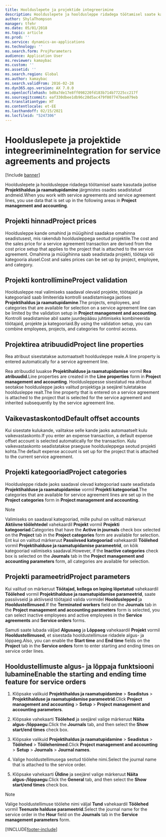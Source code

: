```yaml
---
title: Hoolduslepete ja projektide integreerimine
description: Hoolduslepete ja hooldusleppe ridadega töötamisel saate kasutada jaotise Projektihaldus ja raamatupidamine osades seadistatud andmeid.
author: ShylaThompson
manager: tfehr
ms.date: 05/01/2018
ms.topic: article
ms.prod: ''
ms.service: dynamics-ax-applications
ms.technology: ''
ms.search.form: ProjParameters
audience: Application User
ms.reviewer: kamaybac
ms.custom: ''
ms.assetid: ''
ms.search.region: Global
ms.author: kamaybac
ms.search.validFrom: 2016-02-28
ms.dyn365.ops.version: AX 7.0.0
ms.openlocfilehash: bd0a7de17e8ff098220fd183b714b77225cc217f
ms.sourcegitcommit: eaf330dbee1db96c20d5ac479f007747bea079eb
ms.translationtype: HT
ms.contentlocale: et-EE
ms.lasthandoff: 02/15/2021
ms.locfileid: "5247306"
---
```

# <a name="integration-for-service-agreements-and-projects"></a><span data-ttu-id="77b10-103">Hoolduslepete ja projektide integreerimine</span><span class="sxs-lookup"><span data-stu-id="77b10-103">Integration for service agreements and projects</span></span> 

[!include [banner](../includes/banner.md)]


<span data-ttu-id="77b10-104">Hoolduslepete ja hooldusleppe ridadega töötamisel saate kasutada jaotise **Projektihaldus ja raamatupidamine** järgmistes osades seadistatud andmeid.</span><span class="sxs-lookup"><span data-stu-id="77b10-104">When you work with service agreements and service agreement lines, you use data that is set up in the following areas in **Project management and accounting**.</span></span>

## <a name="project-prices"></a><span data-ttu-id="77b10-105">Projekti hinnad</span><span class="sxs-lookup"><span data-stu-id="77b10-105">Project prices</span></span>

<span data-ttu-id="77b10-106">Hooldusleppe kande omahind ja müügihind saadakse omahinna seadistusest, mis rakendub hooldusleppega seotud projektile.</span><span class="sxs-lookup"><span data-stu-id="77b10-106">The cost and the sales price for a service agreement transaction are derived from the cost price setup that applies to the project that is attached to the service agreement.</span></span> <span data-ttu-id="77b10-107">Omahinna ja müügihinna saab seadistada projekti, töötaja või kategooria alusel.</span><span class="sxs-lookup"><span data-stu-id="77b10-107">Cost and sales prices can be set up by project, employee, and category.</span></span> 

## <a name="project-validation"></a><span data-ttu-id="77b10-108">Projekti kontrollimine</span><span class="sxs-lookup"><span data-stu-id="77b10-108">Project validation</span></span>

<span data-ttu-id="77b10-109">Hooldusleppe real valimiseks saadaval olevaid projekte, töötajaid ja kategooriaid saab limiteerida kontrolli seadistamisega jaotises **Projektihaldus ja raamatupidamine**.</span><span class="sxs-lookup"><span data-stu-id="77b10-109">The projects, employees, and categories that are available for selection on a service agreement line can be limited by the validation setup in **Project management and accounting**.</span></span> <span data-ttu-id="77b10-110">Kontrolli seadistamise abil saate juurdepääsu juhtimiseks kombineerida töötajaid, projekte ja kategooriaid.</span><span class="sxs-lookup"><span data-stu-id="77b10-110">By using the validation setup, you can combine employees, projects, and categories for control access.</span></span> 

## <a name="project-line-properties"></a><span data-ttu-id="77b10-111">Projektirea atribuudid</span><span class="sxs-lookup"><span data-stu-id="77b10-111">Project line properties</span></span>

<span data-ttu-id="77b10-112">Rea atribuut sisestatakse automaatselt hooldusleppe reale.</span><span class="sxs-lookup"><span data-stu-id="77b10-112">A line property is entered automatically for a service agreement line.</span></span>

<span data-ttu-id="77b10-113">Rea atribuudid luuakse **Projektihalduse ja raamatupidamise** vormil **Rea atribuudid**.</span><span class="sxs-lookup"><span data-stu-id="77b10-113">Line properties are created in the **Line properties** form in **Project management and accounting**.</span></span> <span data-ttu-id="77b10-114">Hooldusleppesse sisestatud rea atribuut seotakse hooldusleppe jaoks valitud projektiga ja seejärel tuletatakse hooldusleppe realt.</span><span class="sxs-lookup"><span data-stu-id="77b10-114">The line property that is entered on a service agreement is attached to the project that is selected for the service agreement and inherited subsequently by the service agreement line.</span></span> 

## <a name="default-offset-accounts"></a><span data-ttu-id="77b10-115">Vaikevastaskontod</span><span class="sxs-lookup"><span data-stu-id="77b10-115">Default offset accounts</span></span>

<span data-ttu-id="77b10-116">Kui sisestate kulukande, valitakse selle kande jaoks automaatselt kulu vaikevastaskonto.</span><span class="sxs-lookup"><span data-stu-id="77b10-116">If you enter an expense transaction, a default expense offset account is selected automatically for the transaction.</span></span> <span data-ttu-id="77b10-117">Kulu vaikevastaskonto seadistatakse praeguse hooldusleppega seotud projekti kohta.</span><span class="sxs-lookup"><span data-stu-id="77b10-117">The default expense account is set up for the project that is attached to the current service agreement.</span></span>

## <a name="project-categories"></a><span data-ttu-id="77b10-118">Projekti kategooriad</span><span class="sxs-lookup"><span data-stu-id="77b10-118">Project categories</span></span>

<span data-ttu-id="77b10-119">Hooldusleppe ridade jaoks saadaval olevad kategooriad saate seadistada **Projektihalduse ja raamatupidamise** vormil **Projekti kategooriad**.</span><span class="sxs-lookup"><span data-stu-id="77b10-119">The categories that are available for service agreement lines are set up in the **Project categories** form in **Project management and accounting**.</span></span> 

> [!NOTE]
> <P><span data-ttu-id="77b10-120">Valimiseks on saadaval kategooriad, mille puhul on valitud märkeruut <STRONG>Aktiivne töölehtedel</STRONG> vahekaardil <STRONG>Projekt</STRONG> vormil <STRONG>Projekti kategooriad</STRONG>.</span><span class="sxs-lookup"><span data-stu-id="77b10-120">Categories that have the <STRONG>Active in journals</STRONG> check box selected on the <STRONG>Project</STRONG> tab in the <STRONG>Project categories</STRONG> form are available for selection.</span></span> <span data-ttu-id="77b10-121">Ent kui on valitud märkeruut <STRONG>Passiivsed kategooriad</STRONG> vahekaardil <STRONG>Töölehed</STRONG> vormil <STRONG>Projektihalduse ja raamatupidamise parameetrid</STRONG>, on kõik kategooriad valimiseks saadaval.</span><span class="sxs-lookup"><span data-stu-id="77b10-121">However, if the <STRONG>Inactive categories</STRONG> check box is selected on the <STRONG>Journals</STRONG> tab in the <STRONG>Project management and accounting parameters</STRONG> form, all categories are available for selection.</span></span></P>

## <a name="project-parameters"></a><span data-ttu-id="77b10-122">Projekti parameetrid</span><span class="sxs-lookup"><span data-stu-id="77b10-122">Project parameters</span></span>

<span data-ttu-id="77b10-123">Kui valitud on märkeruut **Töötajad, kellega on leping lõpetatud** vahekaardil **Töölehed** vormil **Projektihalduse ja raamatupidamise parameetrid**, saate passiivseid ja aktiivseid töötajaid valida vormidel **Hoolduslepped** ja **Hooldustellimused**.</span><span class="sxs-lookup"><span data-stu-id="77b10-123">If the **Terminated workers** field on the **Journals** tab in the **Project management and accounting parameters** form is selected, you can select inactive employees and active employees in the **Service agreements** and **Service orders** forms.</span></span>

<span data-ttu-id="77b10-124">Samuti saate lubada väljad **Algusaeg** ja **Lõppaeg** vahekaardil **Projekt** vormil **Hooldustellimused**, et sisestada hooldustellimuse ridadele algus- ja lõppaeg.</span><span class="sxs-lookup"><span data-stu-id="77b10-124">Also, you can enable the **Start time** and **End time** fields on the **Project** tab in the **Service orders** form to enter starting and ending times on service order lines.</span></span>

## <a name="enable-the-starting-and-ending-time-feature-for-service-orders"></a><span data-ttu-id="77b10-125">Hooldustellimuste algus- ja lõppaja funktsiooni lubamine</span><span class="sxs-lookup"><span data-stu-id="77b10-125">Enable the starting and ending time feature for service orders</span></span>

1.  <span data-ttu-id="77b10-126">Klõpsake valikuid **Projektihaldus ja raamatupidamine** \> **Seadistus** \> **Projektihalduse ja raamatupidamise parameetrid**.</span><span class="sxs-lookup"><span data-stu-id="77b10-126">Click **Project management and accounting** \> **Setup** \> **Project management and accounting parameters**.</span></span>

2.  <span data-ttu-id="77b10-127">Klõpsake vahekaarti **Töölehed** ja seejärel valige märkeruut **Näita algus-/lõppaegu**.</span><span class="sxs-lookup"><span data-stu-id="77b10-127">Click the **Journals** tab, and then select the **Show start/end times** check box.</span></span>

3.  <span data-ttu-id="77b10-128">Klõpsake valikuid **Projektihaldus ja raamatupidamine** \> **Seadistus** \> **Töölehed** \> **Töölehenimed**.</span><span class="sxs-lookup"><span data-stu-id="77b10-128">Click **Project management and accounting** \> **Setup** \> **Journals** \> **Journal names**.</span></span>

4.  <span data-ttu-id="77b10-129">Valige hooldustellimusega seotud töölehe nimi.</span><span class="sxs-lookup"><span data-stu-id="77b10-129">Select the journal name that is attached to the service order.</span></span>

5.  <span data-ttu-id="77b10-130">Klõpsake vahekaarti **Üldine** ja seejärel valige märkeruut **Näita algus-/lõppaegu**.</span><span class="sxs-lookup"><span data-stu-id="77b10-130">Click the **General** tab, and then select the **Show start/end times** check box.</span></span>


> [!NOTE]
> <P><span data-ttu-id="77b10-131">Valige hooldustellimuse töölehe nimi väljal <STRONG>Tund</STRONG> vahekaardil <STRONG>Töölehed</STRONG> vormil <STRONG>Teenuste halduse parameetrid</STRONG>.</span><span class="sxs-lookup"><span data-stu-id="77b10-131">Select the journal name for the service order in the <STRONG>Hour</STRONG> field on the <STRONG>Journals</STRONG> tab in the <STRONG>Service management parameters</STRONG> form.</span></span></P>







[!INCLUDE[footer-include](../../includes/footer-banner.md)]
